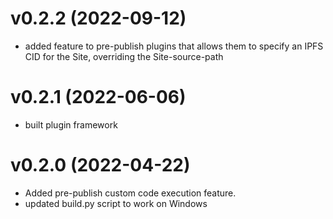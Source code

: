 # v0.2.2 (2022-09-12)
- added feature to pre-publish plugins that allows them to specify an IPFS CID for the Site, overriding the Site-source-path

# v0.2.1 (2022-06-06)
- built plugin framework

# v0.2.0 (2022-04-22)
- Added pre-publish custom code execution feature.
- updated build.py script to work on Windows